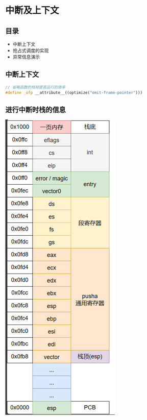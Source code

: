 # 中断及上下文

## 目录

- 中断上下文
- 抢占式调度的实现
- 异常信息演示

## 中断上下文

```cpp
// 省略函数的栈帧提高运行的效率
#define _ofp __attribute__((optimize("omit-frame-pointer")))
```

## 进行中断时栈的信息

![栈图](./image/内存图.png)

